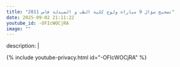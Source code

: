 ```yaml
---
title: "تصحيح سؤال 9 مباراة ولوج كلية الطب و الصيدلة فاس 2011"
date: 2025-09-02 21:11:22 
youtube_id: -OFIcWOCjRA
image: ""
---
```

description: |
  
{% include youtube-privacy.html id="-OFIcWOCjRA" %}
